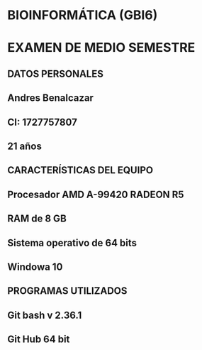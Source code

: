 # BIOINFORMÁTICA (GBI6)

# EXAMEN DE MEDIO SEMESTRE
## DATOS PERSONALES
## Andres Benalcazar 
## CI: 1727757807
## 21 años

## CARACTERÍSTICAS DEL EQUIPO
## Procesador AMD A-99420 RADEON R5
## RAM de 8 GB
## Sistema operativo de 64 bits
## Windowa 10

## PROGRAMAS UTILIZADOS 
## Git bash v 2.36.1
## Git Hub 64 bit

